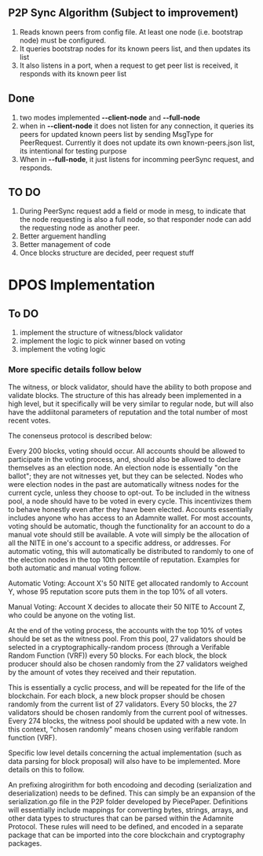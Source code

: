 ## P2P Sync Algorithm (Subject to improvement)
 1. Reads known peers from config file. At least one node (i.e. bootstrap node) must be configured.
 2. It queries bootstrap nodes for its known peers list, and then updates its list
 3. It also listens in a port, when a request to get peer list is received, it responds with its known peer list

 ## Done
 1. two modes implemented **--client-node** and **--full-node**
 2. when in  **--client-node** it does not listen for any connection, it queries its peers for updated known peers list by sending MsgType for PeerRequest. Currently it does not update its own known-peers.json list, its intentional for testing purpose
 3. When in **--full-node**, it just listens for incomming peerSync request, and responds.

 ## TO DO
 1. During PeerSync request add a field or mode in mesg, to indicate that the node requesting is also a full node, so that responder node can add the requesting node as another peer.
 2. Better arguement handling
 3. Better management of code
 4. Once blocks structure are decided, peer request stuff


# DPOS Implementation

## To DO 
1. implement the structure of witness/block validator
2. implement the logic to pick winner based on voting
3. implement the voting logic




### More specific details follow below


The witness, or block validator, should have the ability to both propose and validate blocks. The structure of this has already been implemented in a high level,
but it specifically will be very similar to regular node, but will also have the addiitonal parameters of reputation and the total number of most recent votes.

The conenseus protocol is described below:

Every 200 blocks, voting should occur. All accounts should be allowed to participate in the voting process, and, should also be allowed to declare themselves as an 
election node. An election node is essentially "on the ballot"; they are not witnesses yet, but they can be selected. Nodes who were election nodes in the past are 
automatically witness nodes for the current cycle, unless they choose to opt-out. To be included in the witness pool, a node should have to be voted in every cycle. 
This incentivizes them to behave honestly even after they have been elected. Accounts essentially includes anyone who has access to an
Adamnite wallet. For most accounts, voting should be automatic, though the functionality for an account to do a manual vote should still be available. A vote will 
simply be the allocation of all the NITE in one's account to a specific address, or addresses. For automatic voting, this will automatically be distributed 
to randomly to one of the election nodes in the top 10th percentile of reputation. Examples for both automatic and manual voting follow.

Automatic Voting: Account X's 50 NITE get allocated randomly to Account Y, whose 95 reputation score puts them in the top 10% of all voters.

Manual Voting: Account X decides to allocate their 50 NITE to Account Z, who could be anyone on the voting list.

At the end of the voting process, the accounts with the top 10% of votes should be set as the witness pool. From this pool, 27 validators should be selected in 
a cryptographically-random process (through a Verifable Random Function (VRF)) every 50 blocks. For each block, the block producer should also be chosen randomly 
from the 27 validators weighed by the amount of votes they received and their reputation. 

This is essentially a cyclic process, and will be repeated for the life of the blockchain. For each block, a new block propser should be chosen randomly from the current list of 27 validators. Every 50 blocks, the 27 validators should be chosen randomly from the current pool of witnesses. Every 274 blocks, the witness pool should be updated with a new vote. In this context, "chosen randomly" means chosen using verifable random function (VRF).

Specific low level details concerning the actual implementation (such as data parsing for block proposal) will also have to be implemented. More details on this to
follow. 

An prefixing alrogirithm for both encodoing and decoding (serialization and deserialization) needs to be defined. This can simply be an expansion of the 
serialization.go file in the P2P folder developed by PiecePaper. Definitions will essentially include mappings for converting bytes, strings, arrays, and other data types to structures that can be parsed within the Adamnite Protocol. These rules will need to be defined, and encoded in a separate package that can be imported into the core blockchain and cryptography packages. 
